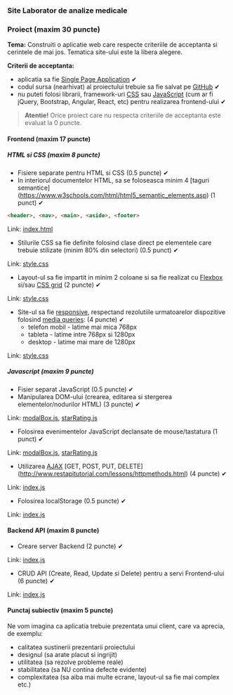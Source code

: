 ### Site Laborator de analize medicale

### Proiect (maxim 30 puncte)

**Tema:** Construiti o aplicatie web care respecte criteriile de acceptanta si cerintele de mai jos. Tematica site-ului este la libera alegere.

**Criterii de acceptanta:**

- aplicatia sa fie [Single Page Application](https://en.wikipedia.org/wiki/Single-page_application) ✔
- codul sursa (nearhivat) al proiectului trebuie sa fie salvat pe [GitHub](https://github.com/) ✔
- nu puteti folosi librarii, framework-uri [CSS](https://en.wikipedia.org/wiki/CSS_framework) sau [JavaScript](https://en.wikipedia.org/wiki/JavaScript_framework) (cum ar fi jQuery, Bootstrap, Angular, React, etc) pentru realizarea frontend-ului ✔

> **Atentie!** Orice proiect care nu respecta criteriile de acceptanta este evaluat la 0 puncte. 

#### Frontend (maxim 17 puncte)

##### HTML si CSS (maxim 8 puncte)

- Fisiere separate pentru HTML si CSS (0.5 puncte) ✔
- In interiorul documentelor HTML, sa se foloseasca minim 4 [taguri semantice]  (https://www.w3schools.com/html/html5_semantic_elements.asp) (1 punct) ✔
```html
<header>, <nav>, <main>, <aside>, <footer> 
```
Link: [index.html](public/index.html)
- Stilurile CSS sa fie definite folosind clase direct pe elementele care trebuie stilizate (minim 80% din selectori) (0.5 punct) ✔

Link: [style.css](public/css/style.css)
- Layout-ul sa fie impartit in minim 2 coloane si sa fie realizat cu [Flexbox](https://css-tricks.com/snippets/css/a-guide-to-flexbox/) si/sau [CSS grid](https://css-tricks.com/snippets/css/complete-guide-grid/) (2 puncte) ✔

Link: [style.css](public/css/style.css)
- Site-ul sa fie [responsive](https://www.w3schools.com/html/html_responsive.asp), respectand rezolutiile urmatoarelor dispozitive folosind [media queries](https://www.uxpin.com/studio/blog/media-queries-responsive-web-design/): (4 puncte) ✔
  - telefon mobil - latime mai mica 768px
  - tableta - latime intre 768px si 1280px
  - desktop - latime mai mare de 1280px
  
Link: [style.css](public/css/style.css)

##### Javascript (maxim 9 puncte)

- Fisier separat JavaScript (0.5 puncte) ✔
- Manipularea DOM-ului (crearea, editarea si stergerea elementelor/nodurilor HTML) (3 puncte) ✔

Link: [modalBox.js](public/js/modalBox.js), [starRating.js](public/js/starRating.js)
- Folosirea evenimentelor JavaScript declansate de mouse/tastatura (1 punct) ✔

Link: [modalBox.js](public/js/modalBox.js), [starRating.js](public/js/starRating.js)
- Utilizarea [AJAX](https://www.w3schools.com/xml/ajax_intro.asp) [GET, POST, PUT, DELETE]  (http://www.restapitutorial.com/lessons/httpmethods.html) (4 puncte) ✔ 

Link: [index.js](public/js/index.js)
- Folosirea localStorage (0.5 puncte) ✔ 

Link: [index.js](public/js/index.js)

#### Backend API (maxim 8 puncte)

- Creare server Backend (2 puncte) ✔ 

Link: [index.js](app.js)
- CRUD API (Create, Read, Update si Delete) pentru a servi Frontend-ului (6 puncte) ✔ 

Link: [index.js](app.js)

#### Punctaj subiectiv (maxim 5 puncte)

Ne vom imagina ca aplicatia trebuie prezentata unui client, care va aprecia, de exemplu:

- calitatea sustinerii prezentarii proiectului
- designul (sa arate placut si ingrijit)
- utilitatea (sa rezolve probleme reale)
- stabilitatea (sa NU contina defecte evidente)
- complexitatea (sa aiba mai multe ecrane, layout-ul sa fie mai complex etc.)
